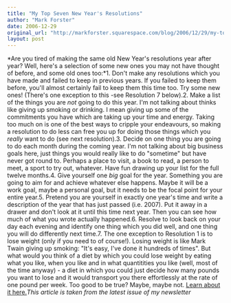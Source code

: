 ```yaml
---
title: "My Top Seven New Year's Resolutions"
author: "Mark Forster"
date: 2006-12-29
original_url: "http://markforster.squarespace.com/blog/2006/12/29/my-top-seven-new-years-resolutions.html"
layout: post
---
```


*Are you tired of making the same old New Year's resolutions year after year? Well, here's a selection of some new ones you may not have thought of before, and some old ones too:*1. Don't make any resolutions which you have made and failed to keep in previous years. If you failed to keep them before, you'll almost certainly fail to keep them this time too. Try some new ones! (There's one exception to this -see Resolution 7 below).2. Make a list of the things you are *not* going to do this year. I'm not talking about thinks like giving up smoking or drinking. I mean giving up some of the commitments you have which are taking up your time and energy. Taking too much on is one of the best ways to cripple your endeavours, so making a resolution to do less can free you up for doing those things which you *really* want to do (see next resolution).3. Decide on one thing you are going to do each month during the coming year. I'm not talking about big business goals here, just things you would really like to do "sometime" but have never got round to. Perhaps a place to visit, a book to read, a person to meet, a sport to try out, whatever. Have fun drawing up your list for the full twelve months.4. Give yourself one *big* goal for the year. Something you are going to aim for and achieve whatever else happens. Maybe it will be a work goal, maybe a personal goal, but it needs to be the focal point for your entire year.5. Pretend you are yourself in exactly one year's time and write a description of the year that has just passed (i.e. 2007). Put it away in a drawer and don't look at it until this time next year. Then you can see how much of what you wrote actually happened.6. Resolve to look back on your day each evening and identify one thing which you did well, and one thing you will do differently next time.7. The one exception to Resolution 1 is to lose weight (only if you need to of course!). Losing weight is like Mark Twain giving up smoking: "It's easy, I've done it hundreds of times". But what would you think of a diet by which you could lose weight by eating what you like, when you like and in what quantitities you like (well, most of the time anyway) - a diet in which you could just decide how many pounds you want to lose and it would transport you there effortlessly at the rate of one pound per week. Too good to be true? Maybe, maybe not. [Learn about it here.](http://rs6.net/tn.jsp?t=6qh8f8bab.0.ttg7f8bab.plrmhzaab.5006&ts=S0218&p=http%3A%2F%2Fwww.markforster.squarespace.com%2Fblog%2F2006%2F12%2F4%2Fcan-i-improve-on-the-no-s-diet.html)*This article is taken from the latest issue of my newsletter*
